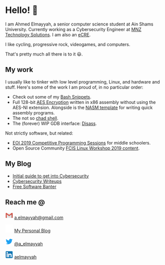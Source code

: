 # Hello! 👋

I am Ahmed Elmayyah, a senior computer science student at Ain Shams University. Currently working as a Cybersecurity Engineer at [MNZ Technology Solutions](https://mnztechnology.com/). I am also an [eCRE](https://www.elearnsecurity.com/certification/ecre/).


I like cycling, progressive rock, videogames, and computers.

That's pretty much all there is to it 😃.

## My work

I usually like to tinker with low level programming, Linux, and hardware and stuff. Here's some of the work I am proud of, in no particular order: 


- Check out some of my [Bash Snippets](https://github.com/Satharus/Bash-Snippets).
- Full 128-bit [AES Encryption](https://github.com/Satharus/AES-Encryption) written in x86 assembly without using the AES-NI extension. Alongside is the [NASM template](https://github.com/Satharus/NASM-Template) for writing quick assembly programs.
- The not so [chad shell](https://github.com/Satharus/Chell).
- The (forever) WIP GDB interface: [Disass](https://github.com/Satharus/Disass).


Not strictly software, but related: 

- [EOI 2019 Competitive Programming Sessions](https://github.com/Satharus/EOI-Preparation-Sessions) for middle schoolers.
- Open Source Community [FCIS Linux Workshop 2019 content](https://github.com/Satharus/OSC19-Linux-Workshop-Sessions).


## My Blog

- [Initial guide to get into Cybersecurity](https://satharus.wordpress.com/2019/12/02/the-art-of-cybersecurity/)
- [Cybersecurity Writeups](https://satharus.wordpress.com/category/tech-cs/cybersecurity/writeup/)
- [Free Software Banter](https://satharus.wordpress.com/category/tech-cs/open-source/)

## Reach me @

![Gmail icon](Icons/Gmail.png) [a.elmayyah@gmail.com](mailto:a.elmayyah@gmail.com)

![Blog icon](Icons/Satharus.png) [My Personal Blog](https://satharus.wordpress.com)

![Twitter icon](Icons/Twitter.png) [@a_elmayyah](https://twitter.com/a_elmayyah)

![LinkedIn icon](Icons/LinkedIn.png) [aelmayyah](https://www.linkedin.com/in/aelmayyah/)
